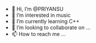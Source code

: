 - 👋 Hi, I’m @PRIYANSU
- 👀 I’m interested in music
- 🌱 I’m currently learning C++
- 💞️ I’m looking to collaborate on ...
- 📫 How to reach me ...

<!---
PRIYANSHUIITG/PRIYANSHUIITG is a ✨ special ✨ repository because its `README.md` (this file) appears on your GitHub profile.
You can click the Preview link to take a look at your changes.
--->
